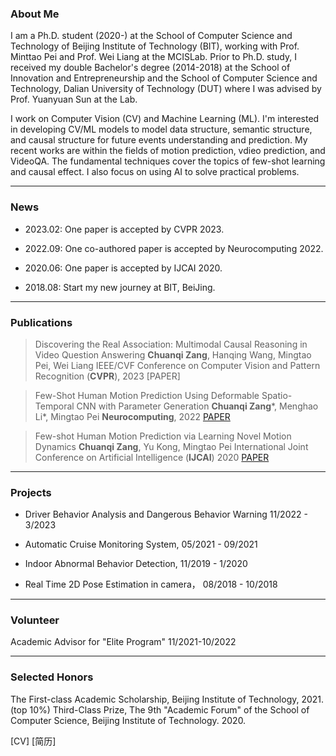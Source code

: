 ### About Me
I am a Ph.D. student (2020-) at the School of Computer Science and Technology of Beijing Institute of Technology (BIT), working with Prof. Minttao Pei and Prof. Wei Liang at the MCISLab. Prior to Ph.D. study, I received my double Bachelor's degree (2014-2018) at the School of Innovation and Entrepreneurship and the School of Computer Science and Technology, Dalian University of Technology (DUT) where I was advised by Prof. Yuanyuan Sun at the Lab.

I work on Computer Vision (CV) and Machine Learning (ML). I'm interested in developing CV/ML models to model data structure, semantic structure, and causal structure for future events understanding and prediction. My recent works are within the fields of motion prediction, vdieo prediction, and VideoQA. The fundamental techniques cover the topics of few-shot learning and causal effect. I also focus on using AI to solve practical problems.

***
### News
* 2023.02: One paper is accepted by CVPR 2023.

* 2022.09: One co-authored paper is accepted by Neurocomputing 2022.

* 2020.06: One paper is accepted by IJCAI 2020.

* 2018.08: Start my new journey at BIT, BeiJing.

***
### Publications
>Discovering the Real Association: Multimodal Causal Reasoning in Video Question Answering
>**Chuanqi Zang**, Hanqing Wang, Mingtao Pei, Wei Liang
>IEEE/CVF Conference on Computer Vision and Pattern Recognition (**CVPR**), 2023 [PAPER]

>Few-Shot Human Motion Prediction Using Deformable Spatio-Temporal CNN with Parameter Generation 
>**Chuanqi Zang***, Menghao Li*, Mingtao Pei 
>**Neurocomputing**, 2022 [PAPER](https://www.sciencedirect.com/science/article/pii/S0925231222012231?utm_campaign=STMJ_AUTH_SERV_PUBLISHED&utm_medium=email&utm_acid=222433177&SIS_ID=&dgcid=STMJ_AUTH_SERV_PUBLISHED&CMX_ID=&utm_in=DM300589&utm_source=AC_)

>Few-shot Human Motion Prediction via Learning Novel Motion Dynamics 
>**Chuanqi Zang**, Yu Kong, Mingtao Pei 
>International Joint Conference on Artificial Intelligence (**IJCAI**) 2020 [PAPER](https://www.ijcai.org/proceedings/2020/0118.pdf)
***
### Projects

* Driver Behavior Analysis and Dangerous Behavior Warning 11/2022 - 3/2023

* Automatic Cruise Monitoring System, 05/2021 - 09/2021

* Indoor Abnormal Behavior Detection, 11/2019 - 1/2020

* Real Time 2D Pose Estimation in camera， 08/2018 - 10/2018

***
### Volunteer
Academic Advisor for "Elite Program" 11/2021-10/2022
***
### Selected Honors
The First-class Academic Scholarship, Beijing Institute of Technology, 2021. (top 10%)
Third-Class Prize, The 9th "Academic Forum" of the School of Computer Science, Beijing Institute of Technology. 2020.

[CV]
[简历]
